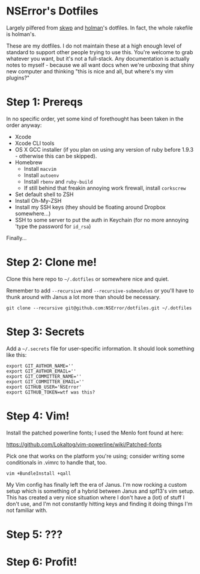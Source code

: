 # NSError's Dotfiles

Largely pilfered from [skwp][skwp-dotfiles] and
[holman][holman-dotfiles]'s dotfiles. In fact, the whole rakefile is
holman's.

These are my dotfiles. I do not maintain these at a high enough level of
standard to support other people trying to use this. You're welcome to
grab whatever you want, but it's not a full-stack. Any documentation is
actually notes to myself - because we all want docs when we're unboxing
that shiny new computer and thinking "this is nice and all, but where's
my vim plugins?"

# Step 1: Prereqs

In no specific order, yet some kind of forethought has been taken in the
order anyway:

* Xcode
* Xcode CLI tools
* OS X GCC installer (if you plan on using any version of ruby before
  1.9.3 - otherwise this can be skipped).
* Homebrew
  * Install `macvim`
  * Install `autoenv`
  * Install `rbenv` and `ruby-build`
  * If still behind that freakin annoying work firewall, install
    `corkscrew`
* Set default shell to ZSH
* Install Oh-My-ZSH
* Install my SSH keys (they should be floating around Dropbox
  somewhere...)
* SSH to some server to put the auth in Keychain (for no more annoying
  'type the password for `id_rsa`)

Finally...

# Step 2: Clone me!

Clone this here repo to `~/.dotfiles` or somewhere nice and quiet.

Remember to add `--recursive` and `--recursive-submodules` or you'll
have to thunk around with Janus a lot more than should be necessary.

    git clone --recursive git@github.com:NSError/dotfiles.git ~/.dotfiles

# Step 3: Secrets

Add a `~/.secrets` file for user-specific information. It should look
something like this:

    export GIT_AUTHOR_NAME=''
    export GIT_AUTHOR_EMAIL=''
    export GIT_COMMITTER_NAME=''
    export GIT_COMMITTER_EMAIL=''
    export GITHUB_USER='NSError'
    export GITHUB_TOKEN=wtf was this?

# Step 4: Vim!

Install the patched powerline fonts; I used the Menlo font found at
here:

https://github.com/Lokaltog/vim-powerline/wiki/Patched-fonts

Pick one that works on the platform you're using; consider writing some
conditionals in .vimrc to handle that, too.

    vim +BundleInstall +qall

My Vim config has finally left the era of Janus. I'm now rocking a
custom setup which is something of a hybrid between Janus and spf13's
vim setup. This has created a very nice situation where I don't have a
(lot) of stuff I don't use, and I'm not constantly hitting keys and
finding it doing things I'm not familiar with.

# Step 5: ???

# Step 6: Profit!

[skwp-dotfiles]: https://github.com/skwp/dotfiles
[holman-dotfiles]: https://github.com/holman/dotfiles
